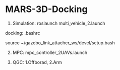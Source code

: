 # MARS-3D-Docking

1. Simulation: roslaunch multi_vehicle_2.launch

docking: .bashrc

source ~/gazebo_link_attacher_ws/devel/setup.bash

2. MPC: mpc_controller_2UAVs.launch

3. QGC: 1.Offborad, 2.Arm
